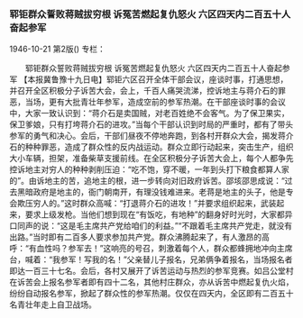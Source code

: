 ### 郓钜群众誓败蒋贼拔穷根  诉冤苦燃起复仇怒火  六区四天内二百五十人奋起参军

1946-10-21
第2版()
专栏：

　　郓钜群众誓败蒋贼拔穷根
    诉冤苦燃起复仇怒火
    六区四天内二百五十人奋起参军
    【本报冀鲁豫十九日电】郓钜六区召开全体干部会议，座谈时事，打通思想，并召开全区积极分子诉苦大会，会上，千百人痛哭流涕，控诉地主与蒋介石的罪恶，当场，更有大批青壮年参军，造成空前的参军热潮。在干部座谈时事的会议中，大家一致认识到：“蒋介石是卖国贼，对老百姓绝不会客气。为了保卫果实，保卫爹娘，只有打垮蒋介石的进攻。”当每个干部认识到时局的严重时，都有了带头参军的勇气和决心。会后，干部们昼夜不停地奔跑，到各村开群众大会，揭发蒋介石的种种罪恶，造成了群众性的反内战运动。群众立即行动起来，突击生产，组织大小车辆，担架，准备柴草支援前线。在全区积极分子诉苦大会上，每个人都争先控诉地主对穷人的种种剥削压迫：“吃不饱，穿不暖，一年到头打下粮食都算人家的”。由诉地主的苦，追地主的根，进一步转向对旧政府诉苦。邵垓邵思成说：“过去黑暗政府是地主的，衙门朝南开，有理没钱难进来。老蒋是地主的头子，他是专会欺压穷人的。”这时群众高喊：“打退蒋介石的进攻！”并要求组织起来，武装起来，要求上级发枪。当他们想到现在“有饭吃，有地种”的翻身好时光时，大家都异口同声的说：“这是毛主席共产党给咱们的利益。”“不跟着毛主席共产党走，就没有出路。”当时即有二百多人要求参加共产党。群众沸腾起来了，有人激昂的高呼：“有血性吗？参军去！”这响亮的号召，刺激着每个人，群众都蜂拥地冲向主席台，喊着：“我参军！写我的名！”父亲替儿子报名，兄弟俩争着报名，当场报名者即达一百三十七名。会后，各村又展开了诉苦运动与热烈的参军竞赛。如吕公堂村在诉苦会上报名参军者即有四十二名，其他村庄群众，亦从诉苦中燃起复仇火焰，纷纷自动报名参军，掀起了群众性的参军热潮。仅仅在四天内，全区即有二百五十名青壮年走上自卫战场。
